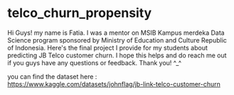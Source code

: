 # telco_churn_propensity
Hi Guys! my name is Fatia. I was a mentor on MSIB Kampus merdeka Data Science program sponsored by Ministry of Education and Culture Republic of Indonesia. Here's the final project I provide for my students about predicting JB Telco customer churn. I hope this helps and do reach me out if you guys have any questions or feedback. Thank you! ^_^

you can find the dataset here : 
https://www.kaggle.com/datasets/johnflag/jb-link-telco-customer-churn
